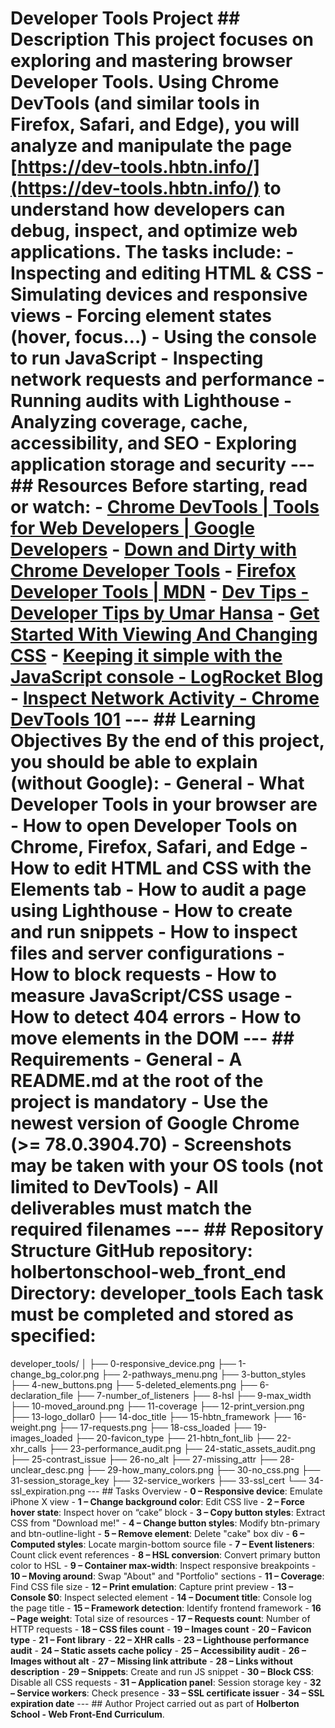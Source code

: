 # Developer Tools Project ## Description This project focuses on exploring and mastering **browser Developer Tools**. Using Chrome DevTools (and similar tools in Firefox, Safari, and Edge), you will analyze and manipulate the page [https://dev-tools.hbtn.info/](https://dev-tools.hbtn.info/) to understand how developers can debug, inspect, and optimize web applications. The tasks include: - Inspecting and editing HTML & CSS - Simulating devices and responsive views - Forcing element states (hover, focus…) - Using the console to run JavaScript - Inspecting network requests and performance - Running audits with Lighthouse - Analyzing coverage, cache, accessibility, and SEO - Exploring application storage and security --- ## Resources Before starting, read or watch: - [Chrome DevTools | Tools for Web Developers | Google Developers](https://developer.chrome.com/docs/devtools) - [Down and Dirty with Chrome Developer Tools](https://blittle.github.io/chrome-dev-tools/) - [Firefox Developer Tools | MDN](https://developer.mozilla.org/en-US/docs/Tools) - [Dev Tips - Developer Tips by Umar Hansa](https://umaar.com/dev-tips/) - [Get Started With Viewing And Changing CSS](https://developer.chrome.com/docs/devtools/css/) - [Keeping it simple with the JavaScript console - LogRocket Blog](https://blog.logrocket.com/keeping-it-simple-with-the-javascript-console/) - [Inspect Network Activity - Chrome DevTools 101](https://developers.google.com/web/tools/chrome-devtools/network) --- ## Learning Objectives By the end of this project, you should be able to explain (without Google): - **General** - What Developer Tools in your browser are - How to open Developer Tools on Chrome, Firefox, Safari, and Edge - How to edit HTML and CSS with the Elements tab - How to audit a page using Lighthouse - How to create and run snippets - How to inspect files and server configurations - How to block requests - How to measure JavaScript/CSS usage - How to detect 404 errors - How to move elements in the DOM --- ## Requirements - **General** - A README.md at the root of the project is mandatory - Use the newest version of Google Chrome (>= 78.0.3904.70) - Screenshots may be taken with your OS tools (not limited to DevTools) - All deliverables must match the required filenames --- ## Repository Structure **GitHub repository:** holbertonschool-web_front_end **Directory:** developer_tools Each task must be completed and stored as specified:
developer\_tools/
│
├── 0-responsive\_device.png
├── 1-change\_bg\_color.png
├── 2-pathways\_menu.png
├── 3-button\_styles
├── 4-new\_buttons.png
├── 5-deleted\_elements.png
├── 6-declaration\_file
├── 7-number\_of\_listeners
├── 8-hsl
├── 9-max\_width
├── 10-moved\_around.png
├── 11-coverage
├── 12-print\_version.png
├── 13-logo\_dollar0
├── 14-doc\_title
├── 15-hbtn\_framework
├── 16-weight.png
├── 17-requests.png
├── 18-css\_loaded
├── 19-images\_loaded
├── 20-favicon\_type
├── 21-hbtn\_font\_lib
├── 22-xhr\_calls
├── 23-performance\_audit.png
├── 24-static\_assets\_audit.png
├── 25-contrast\_issue
├── 26-no\_alt
├── 27-missing\_attr
├── 28-unclear\_desc.png
├── 29-how\_many\_colors.png
├── 30-no\_css.png
├── 31-session\_storage\_key
├── 32-service\_workers
├── 33-ssl\_cert
└── 34-ssl\_expiration.png
--- ## Tasks Overview - **0 – Responsive device**: Emulate iPhone X view - **1 – Change background color**: Edit CSS live - **2 – Force hover state**: Inspect hover on “cake” block - **3 – Copy button styles**: Extract CSS from "Download me!" - **4 – Change button styles**: Modify btn-primary and btn-outline-light - **5 – Remove element**: Delete "cake" box div - **6 – Computed styles**: Locate margin-bottom source file - **7 – Event listeners**: Count click event references - **8 – HSL conversion**: Convert primary button color to HSL - **9 – Container max-width**: Inspect responsive breakpoints - **10 – Moving around**: Swap "About" and "Portfolio" sections - **11 – Coverage**: Find CSS file size - **12 – Print emulation**: Capture print preview - **13 – Console $0**: Inspect selected element - **14 – Document title**: Console log the page title - **15 – Framework detection**: Identify frontend framework - **16 – Page weight**: Total size of resources - **17 – Requests count**: Number of HTTP requests - **18 – CSS files count** - **19 – Images count** - **20 – Favicon type** - **21 – Font library** - **22 – XHR calls** - **23 – Lighthouse performance audit** - **24 – Static assets cache policy** - **25 – Accessibility audit** - **26 – Images without alt** - **27 – Missing link attribute** - **28 – Links without description** - **29 – Snippets**: Create and run JS snippet - **30 – Block CSS**: Disable all CSS requests - **31 – Application panel**: Session storage key - **32 – Service workers**: Check presence - **33 – SSL certificate issuer** - **34 – SSL expiration date** --- ## Author Project carried out as part of **Holberton School - Web Front-End Curriculum**.